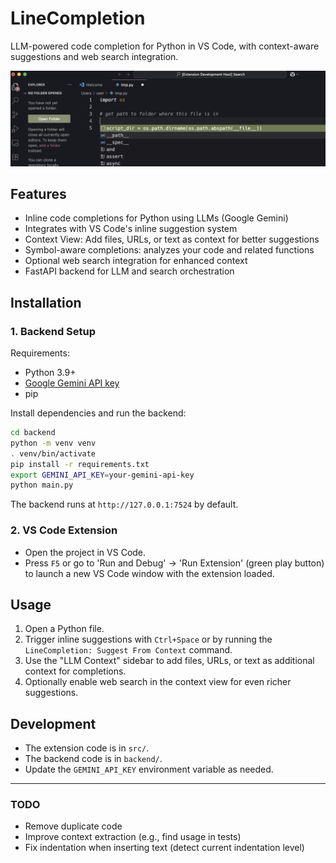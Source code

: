 # LineCompletion

LLM-powered code completion for Python in VS Code, with context-aware suggestions and web search integration.

![Preview](./img/preview.png)

## Features

- Inline code completions for Python using LLMs (Google Gemini)
- Integrates with VS Code's inline suggestion system
- Context View: Add files, URLs, or text as context for better suggestions
- Symbol-aware completions: analyzes your code and related functions
- Optional web search integration for enhanced context
- FastAPI backend for LLM and search orchestration

## Installation

### 1. Backend Setup

Requirements:
- Python 3.9+
- [Google Gemini API key](https://ai.google.dev/)
- pip

Install dependencies and run the backend:

```bash
cd backend
python -m venv venv
. venv/bin/activate
pip install -r requirements.txt
export GEMINI_API_KEY=your-gemini-api-key
python main.py
```

The backend runs at `http://127.0.0.1:7524` by default.

### 2. VS Code Extension

- Open the project in VS Code.
- Press `F5` or go to 'Run and Debug' → 'Run Extension' (green play button) to launch a new VS Code window with the extension loaded.

## Usage

1. Open a Python file.
2. Trigger inline suggestions with `Ctrl+Space` or by running the `LineCompletion: Suggest From Context` command.
3. Use the "LLM Context" sidebar to add files, URLs, or text as additional context for completions.
4. Optionally enable web search in the context view for even richer suggestions.

## Development

- The extension code is in `src/`.
- The backend code is in `backend/`.
- Update the `GEMINI_API_KEY` environment variable as needed.

---

### TODO

- Remove duplicate code
- Improve context extraction (e.g., find usage in tests)
- Fix indentation when inserting text (detect current indentation level)
